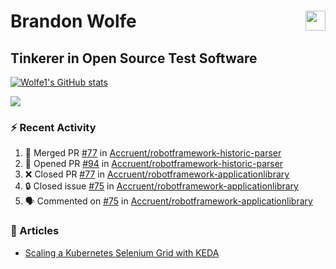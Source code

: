 Brandon Wolfe <a href="https://www.linkedin.com/in/brandon-wolfe1" target="_blank" rel="noreferrer"><img src="https://raw.githubusercontent.com/danielcranney/readme-generator/main/public/icons/socials/linkedin.svg" width="32" height="32" align="right"/></a>
==============================
Tinkerer in Open Source Test Software
-----------------------------

<p align="left"><a href="http://www.github.com/Wolfe1"><img src="https://github-readme-stats.vercel.app/api?username=Wolfe1&show_icons=true&hide=&count_private=true&title_color=0891b2&text_color=ffffff&icon_color=0891b2&bg_color=1c1917&hide_border=true&show_icons=true" alt="Wolfe1's GitHub stats" /></a></p>
<p align="left"><a href="http://www.github.com/Wolfe1"><img src="https://github-readme-streak-stats.herokuapp.com/?user=Wolfe1&stroke=ffffff&background=1c1917&ring=0891b2&fire=0891b2&currStreakNum=ffffff&currStreakLabel=0891b2&sideNums=ffffff&sideLabels=ffffff&dates=ffffff&hide_border=true" /></a></p>

### :zap: Recent Activity
<!--START_SECTION:activity-->
1. 🎉 Merged PR [#77](https://github.com/Accruent/robotframework-historic-parser/pull/77) in [Accruent/robotframework-historic-parser](https://github.com/Accruent/robotframework-historic-parser)
2. 💪 Opened PR [#94](https://github.com/Accruent/robotframework-historic-parser/pull/94) in [Accruent/robotframework-historic-parser](https://github.com/Accruent/robotframework-historic-parser)
3. ❌ Closed PR [#77](https://github.com/Accruent/robotframework-applicationlibrary/pull/77) in [Accruent/robotframework-applicationlibrary](https://github.com/Accruent/robotframework-applicationlibrary)
4. 🔒 Closed issue [#75](https://github.com/Accruent/robotframework-applicationlibrary/issues/75) in [Accruent/robotframework-applicationlibrary](https://github.com/Accruent/robotframework-applicationlibrary)
5. 🗣 Commented on [#75](https://github.com/Accruent/robotframework-applicationlibrary/issues/75#issuecomment-1612070759) in [Accruent/robotframework-applicationlibrary](https://github.com/Accruent/robotframework-applicationlibrary)
<!--END_SECTION:activity-->

### :newspaper: Articles
- [Scaling a Kubernetes Selenium Grid with KEDA](https://www.linkedin.com/pulse/scaling-kubernetes-selenium-grid-keda-brandon-wolfe)
